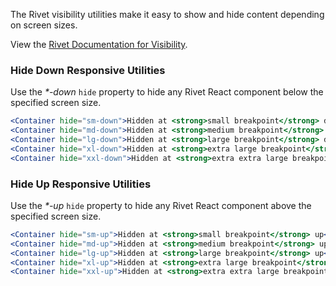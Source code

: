 The Rivet visibility utilities make it easy to show and hide content depending on screen sizes.

View the [Rivet Documentation for Visibility](https://rivet.uits.iu.edu/components/utilities/visibility/).

### Hide Down Responsive Utilities

Use the _*-down_ `hide` property to hide any Rivet React component below the specified screen size.  

```jsx
<Container hide="sm-down">Hidden at <strong>small breakpoint</strong> down</Container>
<Container hide="md-down">Hidden at <strong>medium breakpoint</strong> down</Container>
<Container hide="lg-down">Hidden at <strong>large breakpoint</strong> down</Container>
<Container hide="xl-down">Hidden at <strong>extra large breakpoint</strong> down</Container>
<Container hide="xxl-down">Hidden at <strong>extra extra large breakpoint</strong> down</Container>
```

### Hide Up Responsive Utilities

Use the _*-up_ `hide` property to hide any Rivet React component above the specified screen size.  

```jsx
<Container hide="sm-up">Hidden at <strong>small breakpoint</strong> up</Container>
<Container hide="md-up">Hidden at <strong>medium breakpoint</strong> up</Container>
<Container hide="lg-up">Hidden at <strong>large breakpoint</strong> up</Container>
<Container hide="xl-up">Hidden at <strong>extra large breakpoint</strong> up</Container>
<Container hide="xxl-up">Hidden at <strong>extra extra large breakpoint</strong> up</Container>
```

